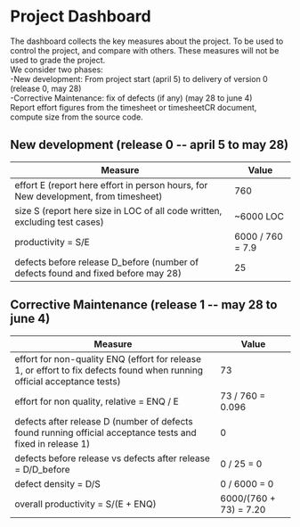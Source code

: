 # Project Dashboard

The dashboard collects the key measures about the project.
To be used to control the project, and compare with others. These measures will not be used to grade the project. <br>
We consider two phases: <br>
-New development: From project start (april 5) to delivery of version 0 (release 0, may 28) <br>
-Corrective Maintenance: fix of defects (if any)  (may 28 to june 4)   <br>
Report effort figures from the timesheet or timesheetCR document, compute size from the source code.

## New development (release 0  -- april 5 to may 28)
| Measure| Value |
|---|---|
|effort E (report here effort in person hours, for New development, from timesheet)  |760|
|size S (report here size in LOC of all code written, excluding test cases)  |~6000 LOC|
|productivity = S/E |6000 / 760 = 7.9|
|defects before release D_before (number of defects found and fixed before may 28) |25|

## Corrective Maintenance (release 1 -- may 28 to june 4)

| Measure | Value|
|---|---|
| effort for non-quality ENQ (effort for release 1, or effort to fix defects found when running official acceptance tests) |73|
| effort for non quality, relative = ENQ / E |73 / 760 = 0.096|
| defects after release D (number of defects found running official acceptance tests and  fixed in release 1) |0|
| defects before release vs defects after release = D/D_before | 0 / 25 = 0|
| defect density = D/S | 0 / 6000 = 0 |
| overall productivity = S/(E + ENQ) | 6000/(760 + 73) = 7.20 |
